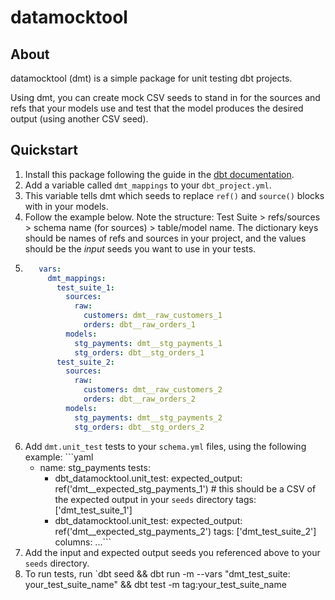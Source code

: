 # datamocktool

## About
datamocktool (dmt) is a simple package for unit testing dbt projects.

Using dmt, you can create mock CSV seeds to stand in for the sources and refs that your models use
and test that the model produces the desired output (using another CSV seed).

## Quickstart
1. Install this package following the guide in the [dbt documentation](https://docs.getdbt.com/docs/building-a-dbt-project/package-management).
2. Add a variable called `dmt_mappings` to your `dbt_project.yml`. 
  1. This variable tells dmt which seeds to replace `ref()` and `source()` blocks with in your models.
  2. Follow the example below. Note the structure: Test Suite > refs/sources > schema name (for sources) > table/model name. The dictionary keys should be names of refs and sources in your project, and the values should be the _input_ seeds you want to use in your tests.
  3. ```yaml
        vars:
          dmt_mappings:
            test_suite_1:
              sources:
                raw:
                  customers: dmt__raw_customers_1
                  orders: dbt__raw_orders_1
              models:
                stg_payments: dmt__stg_payments_1
                stg_orders: dbt__stg_orders_1
            test_suite_2:
              sources:
                raw:
                  customers: dmt__raw_customers_2
                  orders: dbt__raw_orders_2
              models:
                stg_payments: dmt__stg_payments_2
                stg_orders: dbt__stg_orders_2
  4. Add `dmt.unit_test` tests to your `schema.yml` files, using the following example: ```yaml
        - name: stg_payments
          tests:
            - dbt_datamocktool.unit_test:
                expected_output: ref('dmt__expected_stg_payments_1') # this should be a CSV of the expected output in your `seeds` directory
                tags: ['dmt_test_suite_1']
            - dbt_datamocktool.unit_test:
                expected_output: ref('dmt__expected_stg_payments_2')
                tags: ['dmt_test_suite_2']
          columns:
            ...```
  5. Add the input and expected output seeds you referenced above to your `seeds` directory.
  6. To run tests, run `dbt seed && dbt run -m <YOUR MODELS TO TEST> --vars "dmt_test_suite: your_test_suite_name" && dbt test -m tag:your_test_suite_name

        